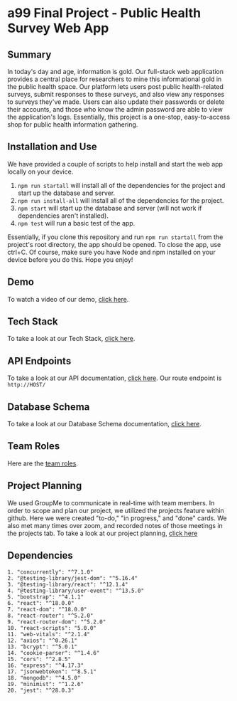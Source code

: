 # a99 Final Project - Public Health Survey Web App

## Summary 

In today's day and age, information is gold. Our full-stack web application provides a central place for researchers to mine this informational gold in the public health space. Our platform lets users post public health-related surveys, submit responses to these surveys, and also view any responses to surveys they've made. Users can also update their passwords or delete their accounts, and those who know the admin password are able to view the application's logs. Essentially, this project is a one-stop, easy-to-access shop for public health information gathering.

## Installation and Use

We have provided a couple of scripts to help install and start the web app locally on your device.

1. ```npm run startall``` will install all of the dependencies for the project and start up the database and server. 
2. ```npm run install-all``` will install all of the dependencies for the project.
3. ``` npm start ``` will start up the database and server (will not work if dependencies aren't installed).
4. ``` npm test ``` will run a basic test of the app.

Essentially, if you clone this repository and run ```npm run startall``` from the project's root directory, the app should be opened. To close the app, use ctrl+C. Of course, make sure you have Node and npm installed on your device before you do this. Hope you enjoy!

## Demo

To watch a video of our demo, [click here](https://youtu.be/P83dDb3DfiU).

## Tech Stack

To take a look at our Tech Stack, [click here](https://github.com/comp426-2022-spring/a99-rigel/blob/main/docs/tech-stack.md).

## API Endpoints

To take a look at our API documentation, [click here](https://github.com/comp426-2022-spring/a99-rigel/blob/main/docs/api-endpoints.md). Our route endpoint is ```http://HOST/```

## Database Schema

To take a look at our Database Schema documentation, [click here](https://github.com/comp426-2022-spring/a99-rigel/blob/main/docs/database-schema.md).

## Team Roles

Here are the [team roles](https://github.com/comp426-2022-spring/a99-rigel/blob/main/docs/team-roles.md).

## Project Planning

We used GroupMe to communicate in real-time with team members. In order to scope and plan our project, we utilized the projects feature within github. Here we were created "to-do," "in progress," and "done" cards. We also met many times over zoom, and recorded notes of those meetings in the projects tab. To take a look at our project planning, [click here](https://github.com/comp426-2022-spring/a99-rigel/projects/1)

## Dependencies
    1. "concurrently": "^7.1.0"
    2. "@testing-library/jest-dom": "^5.16.4"
    3. "@testing-library/react": "^12.1.4"
    4. "@testing-library/user-event": "^13.5.0"
    5. "bootstrap": "^4.1.1"
    6. "react": "^18.0.0"
    7. "react-dom": "^18.0.0"
    8. "react-router": "^5.2.0"
    9. "react-router-dom": "^5.2.0"
    10. "react-scripts": "5.0.0"
    11. "web-vitals": "^2.1.4"
    12. "axios": "^0.26.1"
    13. "bcrypt": "^5.0.1"
    14. "cookie-parser": "^1.4.6"
    15. "cors": "^2.8.5"
    16. "express": "^4.17.3"
    17. "jsonwebtoken": "^8.5.1"
    18. "mongodb": "^4.5.0"
    19. "minimist": "^1.2.6"
    20. "jest": "^28.0.3"
